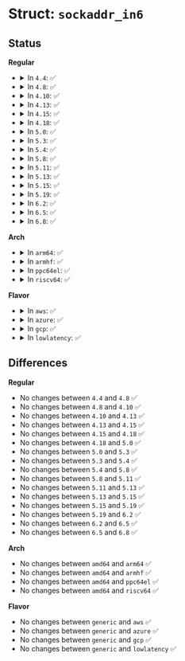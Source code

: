 # Struct: <code>sockaddr_in6</code>

## Status
<b>Regular</b>
<ul>
<li>
<details>
<summary>In <code>4.4</code>: ✅</summary>

```c
struct sockaddr_in6 {
    short unsigned int sin6_family;
    __be16 sin6_port;
    __be32 sin6_flowinfo;
    struct in6_addr sin6_addr;
    __u32 sin6_scope_id;
};
```
</details>
</li>
<li>
<details>
<summary>In <code>4.8</code>: ✅</summary>

```c
struct sockaddr_in6 {
    short unsigned int sin6_family;
    __be16 sin6_port;
    __be32 sin6_flowinfo;
    struct in6_addr sin6_addr;
    __u32 sin6_scope_id;
};
```
</details>
</li>
<li>
<details>
<summary>In <code>4.10</code>: ✅</summary>

```c
struct sockaddr_in6 {
    short unsigned int sin6_family;
    __be16 sin6_port;
    __be32 sin6_flowinfo;
    struct in6_addr sin6_addr;
    __u32 sin6_scope_id;
};
```
</details>
</li>
<li>
<details>
<summary>In <code>4.13</code>: ✅</summary>

```c
struct sockaddr_in6 {
    short unsigned int sin6_family;
    __be16 sin6_port;
    __be32 sin6_flowinfo;
    struct in6_addr sin6_addr;
    __u32 sin6_scope_id;
};
```
</details>
</li>
<li>
<details>
<summary>In <code>4.15</code>: ✅</summary>

```c
struct sockaddr_in6 {
    short unsigned int sin6_family;
    __be16 sin6_port;
    __be32 sin6_flowinfo;
    struct in6_addr sin6_addr;
    __u32 sin6_scope_id;
};
```
</details>
</li>
<li>
<details>
<summary>In <code>4.18</code>: ✅</summary>

```c
struct sockaddr_in6 {
    short unsigned int sin6_family;
    __be16 sin6_port;
    __be32 sin6_flowinfo;
    struct in6_addr sin6_addr;
    __u32 sin6_scope_id;
};
```
</details>
</li>
<li>
<details>
<summary>In <code>5.0</code>: ✅</summary>

```c
struct sockaddr_in6 {
    short unsigned int sin6_family;
    __be16 sin6_port;
    __be32 sin6_flowinfo;
    struct in6_addr sin6_addr;
    __u32 sin6_scope_id;
};
```
</details>
</li>
<li>
<details>
<summary>In <code>5.3</code>: ✅</summary>

```c
struct sockaddr_in6 {
    short unsigned int sin6_family;
    __be16 sin6_port;
    __be32 sin6_flowinfo;
    struct in6_addr sin6_addr;
    __u32 sin6_scope_id;
};
```
</details>
</li>
<li>
<details>
<summary>In <code>5.4</code>: ✅</summary>

```c
struct sockaddr_in6 {
    short unsigned int sin6_family;
    __be16 sin6_port;
    __be32 sin6_flowinfo;
    struct in6_addr sin6_addr;
    __u32 sin6_scope_id;
};
```
</details>
</li>
<li>
<details>
<summary>In <code>5.8</code>: ✅</summary>

```c
struct sockaddr_in6 {
    short unsigned int sin6_family;
    __be16 sin6_port;
    __be32 sin6_flowinfo;
    struct in6_addr sin6_addr;
    __u32 sin6_scope_id;
};
```
</details>
</li>
<li>
<details>
<summary>In <code>5.11</code>: ✅</summary>

```c
struct sockaddr_in6 {
    short unsigned int sin6_family;
    __be16 sin6_port;
    __be32 sin6_flowinfo;
    struct in6_addr sin6_addr;
    __u32 sin6_scope_id;
};
```
</details>
</li>
<li>
<details>
<summary>In <code>5.13</code>: ✅</summary>

```c
struct sockaddr_in6 {
    short unsigned int sin6_family;
    __be16 sin6_port;
    __be32 sin6_flowinfo;
    struct in6_addr sin6_addr;
    __u32 sin6_scope_id;
};
```
</details>
</li>
<li>
<details>
<summary>In <code>5.15</code>: ✅</summary>

```c
struct sockaddr_in6 {
    short unsigned int sin6_family;
    __be16 sin6_port;
    __be32 sin6_flowinfo;
    struct in6_addr sin6_addr;
    __u32 sin6_scope_id;
};
```
</details>
</li>
<li>
<details>
<summary>In <code>5.19</code>: ✅</summary>

```c
struct sockaddr_in6 {
    short unsigned int sin6_family;
    __be16 sin6_port;
    __be32 sin6_flowinfo;
    struct in6_addr sin6_addr;
    __u32 sin6_scope_id;
};
```
</details>
</li>
<li>
<details>
<summary>In <code>6.2</code>: ✅</summary>

```c
struct sockaddr_in6 {
    short unsigned int sin6_family;
    __be16 sin6_port;
    __be32 sin6_flowinfo;
    struct in6_addr sin6_addr;
    __u32 sin6_scope_id;
};
```
</details>
</li>
<li>
<details>
<summary>In <code>6.5</code>: ✅</summary>

```c
struct sockaddr_in6 {
    short unsigned int sin6_family;
    __be16 sin6_port;
    __be32 sin6_flowinfo;
    struct in6_addr sin6_addr;
    __u32 sin6_scope_id;
};
```
</details>
</li>
<li>
<details>
<summary>In <code>6.8</code>: ✅</summary>

```c
struct sockaddr_in6 {
    short unsigned int sin6_family;
    __be16 sin6_port;
    __be32 sin6_flowinfo;
    struct in6_addr sin6_addr;
    __u32 sin6_scope_id;
};
```
</details>
</li>
</ul>
<b>Arch</b>
<ul>
<li>
<details>
<summary>In <code>arm64</code>: ✅</summary>

```c
struct sockaddr_in6 {
    short unsigned int sin6_family;
    __be16 sin6_port;
    __be32 sin6_flowinfo;
    struct in6_addr sin6_addr;
    __u32 sin6_scope_id;
};
```
</details>
</li>
<li>
<details>
<summary>In <code>armhf</code>: ✅</summary>

```c
struct sockaddr_in6 {
    short unsigned int sin6_family;
    __be16 sin6_port;
    __be32 sin6_flowinfo;
    struct in6_addr sin6_addr;
    __u32 sin6_scope_id;
};
```
</details>
</li>
<li>
<details>
<summary>In <code>ppc64el</code>: ✅</summary>

```c
struct sockaddr_in6 {
    short unsigned int sin6_family;
    __be16 sin6_port;
    __be32 sin6_flowinfo;
    struct in6_addr sin6_addr;
    __u32 sin6_scope_id;
};
```
</details>
</li>
<li>
<details>
<summary>In <code>riscv64</code>: ✅</summary>

```c
struct sockaddr_in6 {
    short unsigned int sin6_family;
    __be16 sin6_port;
    __be32 sin6_flowinfo;
    struct in6_addr sin6_addr;
    __u32 sin6_scope_id;
};
```
</details>
</li>
</ul>
<b>Flavor</b>
<ul>
<li>
<details>
<summary>In <code>aws</code>: ✅</summary>

```c
struct sockaddr_in6 {
    short unsigned int sin6_family;
    __be16 sin6_port;
    __be32 sin6_flowinfo;
    struct in6_addr sin6_addr;
    __u32 sin6_scope_id;
};
```
</details>
</li>
<li>
<details>
<summary>In <code>azure</code>: ✅</summary>

```c
struct sockaddr_in6 {
    short unsigned int sin6_family;
    __be16 sin6_port;
    __be32 sin6_flowinfo;
    struct in6_addr sin6_addr;
    __u32 sin6_scope_id;
};
```
</details>
</li>
<li>
<details>
<summary>In <code>gcp</code>: ✅</summary>

```c
struct sockaddr_in6 {
    short unsigned int sin6_family;
    __be16 sin6_port;
    __be32 sin6_flowinfo;
    struct in6_addr sin6_addr;
    __u32 sin6_scope_id;
};
```
</details>
</li>
<li>
<details>
<summary>In <code>lowlatency</code>: ✅</summary>

```c
struct sockaddr_in6 {
    short unsigned int sin6_family;
    __be16 sin6_port;
    __be32 sin6_flowinfo;
    struct in6_addr sin6_addr;
    __u32 sin6_scope_id;
};
```
</details>
</li>
</ul>

## Differences
<b>Regular</b>
<ul>
<li>
No changes between <code>4.4</code> and <code>4.8</code> ✅
</li>
<li>
No changes between <code>4.8</code> and <code>4.10</code> ✅
</li>
<li>
No changes between <code>4.10</code> and <code>4.13</code> ✅
</li>
<li>
No changes between <code>4.13</code> and <code>4.15</code> ✅
</li>
<li>
No changes between <code>4.15</code> and <code>4.18</code> ✅
</li>
<li>
No changes between <code>4.18</code> and <code>5.0</code> ✅
</li>
<li>
No changes between <code>5.0</code> and <code>5.3</code> ✅
</li>
<li>
No changes between <code>5.3</code> and <code>5.4</code> ✅
</li>
<li>
No changes between <code>5.4</code> and <code>5.8</code> ✅
</li>
<li>
No changes between <code>5.8</code> and <code>5.11</code> ✅
</li>
<li>
No changes between <code>5.11</code> and <code>5.13</code> ✅
</li>
<li>
No changes between <code>5.13</code> and <code>5.15</code> ✅
</li>
<li>
No changes between <code>5.15</code> and <code>5.19</code> ✅
</li>
<li>
No changes between <code>5.19</code> and <code>6.2</code> ✅
</li>
<li>
No changes between <code>6.2</code> and <code>6.5</code> ✅
</li>
<li>
No changes between <code>6.5</code> and <code>6.8</code> ✅
</li>
</ul>
<b>Arch</b>
<ul>
<li>
No changes between <code>amd64</code> and <code>arm64</code> ✅
</li>
<li>
No changes between <code>amd64</code> and <code>armhf</code> ✅
</li>
<li>
No changes between <code>amd64</code> and <code>ppc64el</code> ✅
</li>
<li>
No changes between <code>amd64</code> and <code>riscv64</code> ✅
</li>
</ul>
<b>Flavor</b>
<ul>
<li>
No changes between <code>generic</code> and <code>aws</code> ✅
</li>
<li>
No changes between <code>generic</code> and <code>azure</code> ✅
</li>
<li>
No changes between <code>generic</code> and <code>gcp</code> ✅
</li>
<li>
No changes between <code>generic</code> and <code>lowlatency</code> ✅
</li>
</ul>
